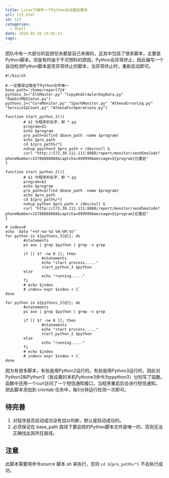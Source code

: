 ```yaml
---
title: Linux下编写一个Python自动重启脚本
url: 113.html
id: 113
categories:
  - Shell
date: 2018-05-26 14:02:11
tags:
---
```


团队中有一大部分的监控任务都是自己来做的，这其中包括了很多脚本，主要是Python脚本。但是有时由于不可预料的原因，Python会异常终止，因此编写一个自动检测Python脚本是否异常终止的脚本，当异常终止时，重新启动即可。

    #!/bin/sh
    
    # 一定要保证路径下Python文件唯一
    base_path='/home/report724'
    pythons_3=("ElkMaster.py" "CopyAndCrawlerDayData.py" "RabbitMQStatus.py")
    pythons_2=("CoreMonitor.py" "SparkMonitor.py" "AthenaErrorLog.py" "ServiceIpCount.py" "AthenaForOperations.py")
    
    function start_python_3(){
            # $1 为程序的名字，即 *.py
            program=$1
            echo $program
            pro_path=$(find $base_path -name $program)
            echo $pro_path
            cd ${pro_path%/*}
            nohup ppython3 $pro_path > /dev/null &
            curl "http://172.30.111.111:8088/report/monitor/sendSmsCode?phoneNumber=15788888888&captcha=999999&message=${program}已重启"
    }
    
    function start_python_2(){
            # $1 为程序的名字，即 *.py
            program=$1
            echo $program
            pro_path=$(find $base_path -name $program)
            echo $pro_path
            cd ${pro_path%/*}
            nohup python $pro_path > /dev/null &
            curl "http://172.30.111.111:8088/report/monitor/sendSmsCode?phoneNumber=15788888888&captcha=999999&message=${program}已重启"
    }
    
    # index=0
    echo `date "+%Y-%m-%d %H:%M:%S"`
    for python in ${pythons_3[@]}; do
            #statements
            ps aux | grep $python | grep -v grep
    
            if [[ $? -ne 0 ]]; then
                    #statements
                    echo "start process....."
                    start_python_3 $python
            else
                    echo "running....."
            fi
            # echo $index
            # index=`expr $index + 1`
    done
    
    for python in ${pythons_2[@]}; do
            #statements
            ps aux | grep $python | grep -v grep
    
            if [[ $? -ne 0 ]]; then
                    #statements
                    echo "start process....."
                    start_python_2 $python
            else
                    echo "running....."
            fi
            # echo $index
            # index=`expr $index + 1`
    done
    

因为有很多脚本，有些是用Python2运行的，有些是用Python3运行的，因此对Python2和Python3（我设置的本机Pythone3命令为ppython3）分别写了函数。 函数中还用一个curl访问了一个短信通知接口，当程序重启后会进行短信通知。 把此脚本添加到 crontab 任务中，每5分钟运行检测一次即可。

待完善
---

1.  对程序是否启动成功没有加以判断，默认是启动成功的。
2.  必须保证在 base_path 路径下要监控的Python脚本文件是唯一的，否则无法正确找出其所在路径。

注意
--

此脚本需要用命令source 脚本.sh 来执行，否则 `cd ${pro_path%/*}` 不会执行成功。
